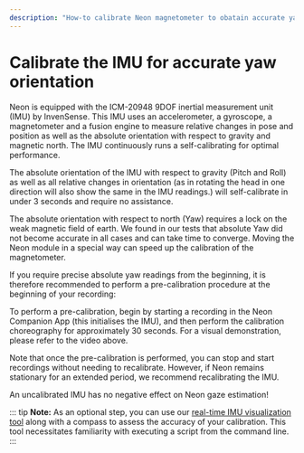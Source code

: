```yaml
---
description: "How-to calibrate Neon magnetometer to obatain accurate yaw orientation."
---
```

# Calibrate the IMU for accurate yaw orientation

<Youtube src="kXgAJHavqaM" />

Neon is equipped with the ICM-20948 9DOF inertial measurement unit (IMU) by InvenSense. This IMU uses an accelerometer, a gyroscope, a magnetometer and a fusion engine to measure relative changes in pose and position as well as the absolute orientation with respect to gravity and magnetic north. The IMU continuously runs a self-calibrating for optimal performance.

The absolute orientation of the IMU with respect to gravity (Pitch and Roll) as well as all relative changes in orientation (as in rotating the head in one direction will also show the same in the IMU readings.) will self-calibrate in under 3 seconds and require no assistance.

The absolute orientation with respect to north (Yaw) requires a lock on the weak magnetic field of earth. We found in our tests that absolute Yaw did not become accurate in all cases and can take time to converge. Moving the Neon module in a special way can speed up the calibration of the magnetometer.

If you require precise absolute yaw readings from the beginning, it is therefore recommended to perform a pre-calibration procedure at the beginning of your recording:

To perform a pre-calibration, begin by starting a recording in the Neon Companion App (this initialises the IMU), and then perform the calibration choreography for approximately 30 seconds. For a visual demonstration, please refer to the video above.

Note that once the pre-calibration is performed, you can stop and start recordings without needing to recalibrate. However, if Neon remains stationary for an extended period, we recommend recalibrating the IMU.

An uncalibrated IMU has no negative effect on Neon gaze estimation!

::: tip
**Note:** As an optional step, you can use our [real-time IMU visualization tool](https://github.com/pupil-labs/plimu) along with a compass to assess the accuracy of your calibration. This tool necessitates familiarity with executing a script from the command line.
:::
